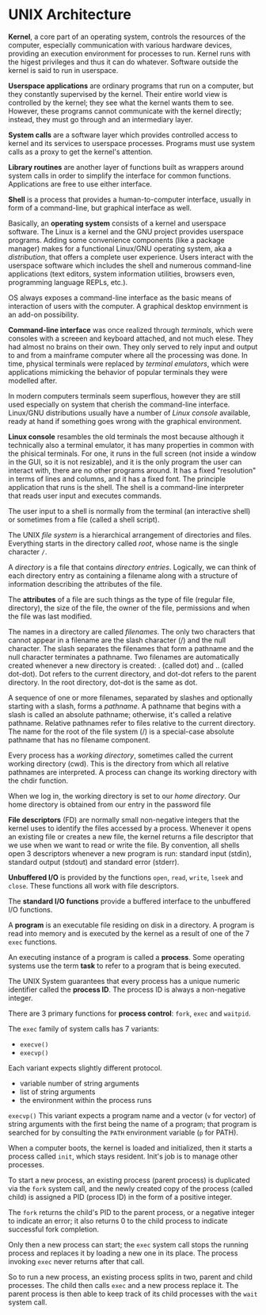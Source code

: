 # UNIX Architecture

**Kernel**, a core part of an operating system, controls the resources of the computer, especially communication with various hardware devices, providing an execution environment for processes to run. Kernel runs with the higest privileges and thus it can do whatever. Software outside the kernel is said to run in userspace.

**Userspace applications** are ordinary programs that run on a computer, but they constantly supervised by the kernel. Their entire world view is controlled by the kernel; they see what the kernel wants them to see. However, these programs cannot communicate with the kernel directly; instead, they must go through and an intermediary layer.

**System calls** are a software layer which provides controlled access to kernel and its services to userspace processes. Programs must use system calls as a proxy to get the kernel's attention.

**Library routines** are another layer of functions built as wrappers around system calls in order to simplify the interface for common functions. Applications are free to use either interface.

**Shell** is a process that provides a human-to-computer interface, usually in form of a command-line, but graphical interface as well.

Basically, an **operating system** consists of a kernel and userspace software. The Linux is a kernel and the GNU project provides userspace programs. Adding some convenience components (like a package manager) makes for a functional Linux/GNU operating system, aka a *distribution*, that offers a complete user experience. Users interact with the userspace software which includes the shell and numerous command-line applications (text editors, system information utilities, browsers even, programming language REPLs, etc.).

OS always exposes a command-line interface as the basic means of interaction of users with the computer. A graphical desktop envirnment is an add-on possibility. 

**Command-line interface** was once realized through *terminals*, which were consoles with a screeen and keyboard attached, and not much elese. They had almost no brains on their own. They only served to rely input and output to and from a mainframe computer where all the processing was done. In time, physical terminals were replaced by *terminal emulators*, which were applications mimicking the behavior of popular terminals they were modelled after.

In modern computers terminals seem superflous, however they are still used especially on system that cherish the command-line interface. Linux/GNU distributions usually have a number of *Linux console* available, ready at hand if something goes wrong with the graphical environment.

**Linux console** resambles the old terminals the most because although it technically also a terminal emulator, it has many properties in common with the phisical terminals. For one, it runs in the full screen (not inside a window in the GUI, so it is not resizable), and it is the only program the user can interact with, there are no other programs around. It has a fixed "resolution" in terms of lines and columns, and it has a fixed font. The principle application that runs is the shell. The shell is a command-line interpreter that reads user input and executes commands.

The user input to a shell is normally from the terminal (an interactive shell) or sometimes from a file (called a shell script).


The UNIX *file system* is a hierarchical arrangement of directories and files. Everything starts in the directory called *root*, whose name is the single character `/`.

A *directory* is a file that contains *directory entries*. Logically, we can think of each directory entry as containing a filename along with a structure of information describing the attributes of the file.

The **attributes** of a file are such things as the type of file (regular file, directory), the size of the file, the owner of the file, permissions and when the file was last modified.

The names in a directory are called *filenames*. The only two characters that cannot appear in a filename are the slash character (/) and the null character. The slash separates the filenames that form a pathname and the null character terminates a pathname. Two filenames are automatically created whenever a new directory is created: . (called dot) and .. (called dot-dot). Dot refers to the current directory, and dot-dot refers to the parent directory. In the root directory, dot-dot is the same as dot.

A sequence of one or more filenames, separated by slashes and optionally starting with a slash, forms a *pathname*. A pathname that begins with a slash is called an absolute pathname; otherwise, it's called a relative pathname. Relative pathnames refer to files relative to the current directory. The name for the root of the file system (/) is a special-case absolute pathname that has no filename component.

Every process has a *working directory*, sometimes called the current working directory (cwd). This is the directory from which all relative pathnames are interpreted. A process can change its working directory with the chdir function.

When we log in, the working directory is set to our *home directory*. Our home directory is obtained from our entry in the password file


**File descriptors** (FD) are normally small non-negative integers that the kernel uses to identify the files accessed by a process. Whenever it opens an existing file or creates a new file, the kernel returns a file descriptor that we use when we want to read or write the file. By convention, all shells open 3 descriptors whenever a new program is run: standard input (stdin), standard output (stdout) and standard error (stderr).


**Unbuffered I/O** is provided by the functions `open`, `read`, `write`, `lseek` and `close`. These functions all work with file descriptors.

The **standard I/O functions** provide a buffered interface to the unbuffered I/O functions.

A **program** is an executable file residing on disk in a directory. A program is read into memory and is executed by the kernel as a result of one of the 7 `exec` functions.

An executing instance of a program is called a **process**. Some operating systems use the term **task** to refer to a program that is being executed.

The UNIX System guarantees that every process has a unique numeric identifier called the **process ID**. The process ID is always a non-negative integer.

There are 3 primary functions for **process control**: `fork`, `exec` and `waitpid`.


The `exec` family of system calls has 7 variants:
- `execve()`
- `execvp()`


Each variant expects slightly different protocol.
- variable number of string arguments
- list of string arguments
- the environment within the process runs


`execvp()`
This variant expects a program name and a vector (`v` for vector) of string arguments with the first being the name of a program; that program is searched for by consulting the `PATH` environment variable (`p` for PATH).



When a computer boots, the kernel is loaded and initialized, then it starts a process called `init`, which stays resident. Init's job is to manage other processes.

To start a new process, an existing process (parent process) is duplicated via the `fork` system call, and the newly created copy of the process (called child) is assigned a PID (process ID) in the form of a positive integer.

The `fork` returns the child's PID to the parent process, or a negative integer to indicate an error; it also returns 0 to the child process to indicate successful fork completion.

Only then a new process can start; the `exec` system call stops the running process and replaces it by loading a new one in its place. The process invoking `exec` never returns after that call.

So to run a new process, an existing process splits in two, parent and child processes. The child then calls `exec` and a new process replace it. The parent process is then able to keep track of its child processes with the `wait` system call.
